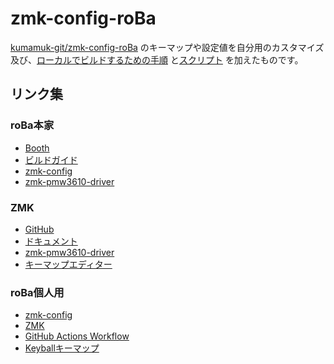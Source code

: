 # zmk-config-roBa
[kumamuk-git/zmk-config-roBa](https://github.com/kumamuk-git/zmk-config-roBa) のキーマップや設定値を自分用のカスタマイズ
及び、[ローカルでビルドするための手順](https://github.com/kot149/zmk-config-roBa/blob/main/build_locally.md) と[スクリプト](https://github.com/kot149/zmk-config-roBa/blob/main/build.sh) を加えたものです。

## リンク集

### roBa本家
- [Booth](https://kumamuk.booth.pm)
- [ビルドガイド](https://github.com/kumamuk-git/roBa/blob/main/doc/v2/buildguide_v2.md)
- [zmk-config](https://github.com/kumamuk-git/zmk-config-roBa)
- [zmk-pmw3610-driver](https://github.com/kumamuk-git/zmk-pmw3610-driver)

### ZMK
- [GitHub](https://github.com/zmkfirmware/zmk)
- [ドキュメント](https://zmk.dev/docs)
- [zmk-pmw3610-driver](https://github.com/kumamuk-git/zmk-pmw3610-driver)
- [キーマップエディター](https://nickcoutsos.github.io/keymap-editor/)

### roBa個人用
- [zmk-config](https://github.com/kot149/zmk-config-roBa)
- [ZMK](https://github.com/kot149/zmk)
- [GitHub Actions Workflow](https://github.com/kot149/zmk-config-roBa/actions/workflows/build.yml)
- [Keyballキーマップ](https://github.com/kot149/keyball/blob/master/qmk_firmware/keyboards/keyball/keyball39/keymaps/viax/keymap.c)